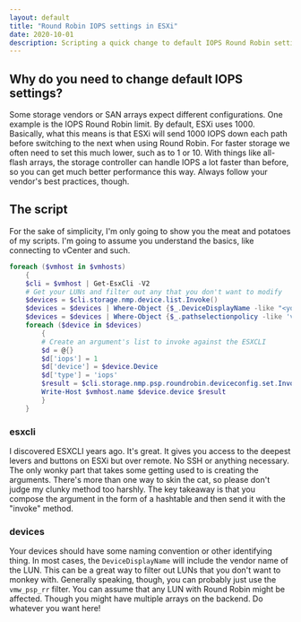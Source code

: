```yaml
---
layout: default
title: "Round Robin IOPS settings in ESXi"
date: 2020-10-01
description: Scripting a quick change to default IOPS Round Robin settings in ESXi
---
```


## Why do you need to change default IOPS settings?

Some storage vendors or SAN arrays expect different configurations. One example is the IOPS Round Robin limit. By default, ESXi uses 1000. Basically, what this means is that ESXi will send 1000 IOPS down each path before switching to the next when using Round Robin. For faster storage we often need to set this much lower, such as to 1 or 10. With things like all-flash arrays, the storage controller can handle IOPS a lot faster than before, so you can get much better performance this way. Always follow your vendor's best practices, though. 

## The script

For the sake of simplicity, I'm only going to show you the meat and potatoes of my scripts. I'm going to assume you understand the basics, like connecting to vCenter and such.

```powershell
foreach ($vmhost in $vmhosts)
    {
    $cli = $vmhost | Get-EsxCli -V2
    # Get your LUNs and filter out any that you don't want to modify
    $devices = $cli.storage.nmp.device.list.Invoke()
    $devices = $devices | Where-Object {$_.DeviceDisplayName -like "<your filter here>"}
    $devices = $devices | Where-Object {$_.pathselectionpolicy -like 'vmw_psp_rr'}
    foreach ($device in $devices)
        {
        # Create an argument's list to invoke against the ESXCLI
        $d = @{}
        $d['iops'] = 1
        $d['device'] = $device.Device
        $d['type'] = 'iops'
        $result = $cli.storage.nmp.psp.roundrobin.deviceconfig.set.Invoke($d)
        Write-Host $vmhost.name $device.device $result
        }
    }
```

### esxcli

I discovered ESXCLI years ago. It's great. It gives you access to the deepest levers and buttons on ESXi but over remote. No SSH or anything necessary. The only wonky part that takes some getting used to is creating the arguments. There's more than one way to skin the cat, so please don't judge my clunky method too harshly. The key takeaway is that you compose the argument in the form of a hashtable and then send it with the "invoke" method.

### devices

Your devices should have some naming convention or other identifying thing. In most cases, the `DeviceDisplayName` will include the vendor name of the LUN. This can be a great way to filter out LUNs that you don't want to monkey with. Generally speaking, though, you can probably just use the `vmw_psp_rr` filter. You can assume that any LUN with Round Robin might be affected. Though you might have multiple arrays on the backend. Do whatever you want here!
